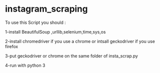 # instagram_scraping
To use this Script you should :


1-install BeautifulSoup ,urllib,selenium,time,sys,os


2-install chromedriver if you use a chrome or intsall geckodriver if you use firefox 


3-put geckodriver or chrome on the same folder of insta_scrap.py 


4-run with python 3
